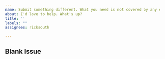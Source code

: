 ```yaml
---
name: Submit something different. What you need is not covered by any of the previous options.
about: I'd love to help. What's up?
title: ''
labels: ""
assignees: ricksouth

---
```


## **Blank Issue**

